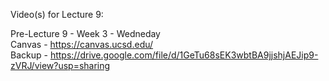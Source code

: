Video(s) for Lecture 9:

Pre-Lecture 9 - Week 3 - Wedneday  
Canvas - https://canvas.ucsd.edu/  
Backup - https://drive.google.com/file/d/1GeTu68sEK3wbtBA9jjshjAEJip9-zVRJ/view?usp=sharing